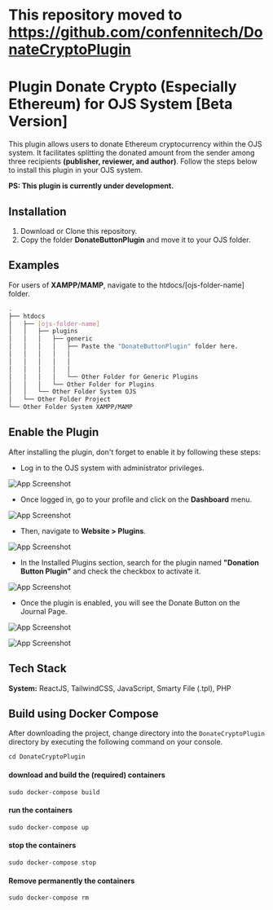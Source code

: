 # This repository moved to https://github.com/confennitech/DonateCryptoPlugin
# Plugin Donate Crypto (Especially Ethereum) for OJS System [Beta Version]

This plugin allows users to donate Ethereum cryptocurrency within the OJS system. It facilitates splitting the donated amount from the sender among three recipients **(publisher, reviewer, and author)**. Follow the steps below to install this plugin in your OJS system.

**PS: This plugin is currently under development.**


## Installation

1. Download or Clone this repository.
2. Copy the folder **DonateButtonPlugin** and move it to your OJS folder.

## Examples

For users of **XAMPP/MAMP**, navigate to the htdocs/[ojs-folder-name] folder.

```bash
.
├── htdocs
│   ├── [ojs-folder-name]
│   │   ├── plugins
│   │   │   ├── generic
│   │   │   │   ├── Paste the "DonateButtonPlugin" folder here.
│   │   │   │   │   
│   │   │   │   │   
│   │   │   │   │   
│   │   │   │   └── Other Folder for Generic Plugins
│   │   │   └── Other Folder for Plugins
│   │   └── Other Folder System OJS
│   └── Other Folder Project
└── Other Folder System XAMPP/MAMP
```

## Enable the Plugin

After installing the plugin, don't forget to enable it by following these steps:

- Log in to the OJS system with administrator privileges.

![App Screenshot](https://github.com/dannyjiustian/DonateCryptoPlugin/assets/26474898/6a5e651d-b4b4-453e-b154-056f0a7678eb)

- Once logged in, go to your profile and click on the **Dashboard** menu.

![App Screenshot](https://github.com/dannyjiustian/DonateCryptoPlugin/assets/26474898/c5b84267-155d-4b39-9436-7f3c11a74673)

- Then, navigate to **Website > Plugins**.

![App Screenshot](https://github.com/dannyjiustian/DonateCryptoPlugin/assets/26474898/01d95d23-c2aa-44d0-84e9-b88704df854c)

- In the Installed Plugins section, search for the plugin named **"Donation Button Plugin"** and check the checkbox to activate it.

![App Screenshot](https://github.com/dannyjiustian/DonateCryptoPlugin/assets/26474898/f3f3961a-4871-49bd-9688-b32e7312ce43)

- Once the plugin is enabled, you will see the Donate Button on the Journal Page.

![App Screenshot](https://github.com/dannyjiustian/DonateCryptoPlugin/assets/26474898/315f629c-2cc8-479b-91bf-a9eb9128f391)
  
![App Screenshot](https://github.com/dannyjiustian/DonateCryptoPlugin/assets/26474898/d4e992ac-5013-4103-a219-9aaee409d327)

## Tech Stack

**System:** ReactJS, TailwindCSS, JavaScript, Smarty File (.tpl), PHP

## Build using Docker Compose

After downloading the project, change directory into the `DonateCryptoPlugin` directory by executing the following command on your console.
```
cd DonateCryptoPlugin
```

####  download and build the (required) containers
```
sudo docker-compose build
```

####  run the containers
```
sudo docker-compose up
```

####  stop the containers
```
sudo docker-compose stop
```

#### Remove permanently the containers
```
sudo docker-compose rm
```
